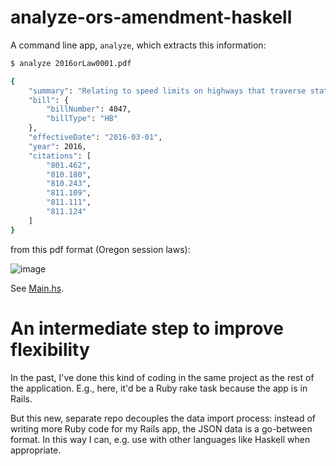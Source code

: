 # analyze-ors-amendment-haskell

A command line app, `analyze`, which extracts this information:


```sh
$ analyze 2016orLaw0001.pdf

{
    "summary": "Relating to speed limits on highways that traverse state lines; creating new provisions; amending ORS 811.111; and declaring an emergency."
    "bill": {
        "billNumber": 4047,
        "billType": "HB"
    }, 
    "effectiveDate": "2016-03-01",
    "year": 2016,
    "citations": [
        "801.462",
        "810.180",
        "810.243",
        "811.109",
        "811.111",
        "811.124"
    ]
}
```


from this pdf format (Oregon session laws):

![image](https://raw.githubusercontent.com/dogweather/analyze-ors-amendment-haskell/master/fixtures/typical-pdf.png)

See [Main.hs](https://github.com/dogweather/analyze-ors-amendment-haskell/blob/master/analyze/src/Main.hs).


# An intermediate step to improve flexibility

In the past, I've done this kind of coding in the same project as the rest of the application. E.g., here, it'd be a Ruby rake task because the app is in Rails.

But this new, separate repo decouples the data import process: instead of writing more Ruby code for my Rails app, the JSON data is a go-between format. In this way I can, e.g. use with other languages like Haskell when appropriate.
